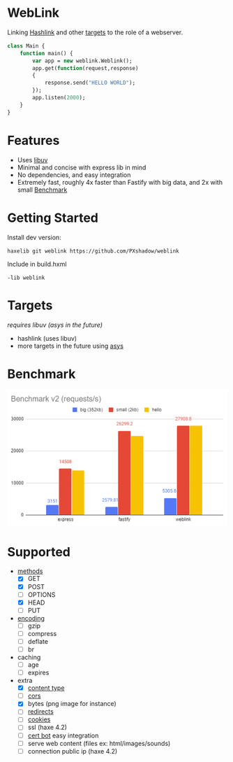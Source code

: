 WebLink
======
Linking [Hashlink](https://github.com/HaxeFoundation/hashlink) and other [targets](#targets) to the role of a webserver.

```haxe
class Main {
    function main() {
        var app = new weblink.Weblink();
        app.get(function(request,response)
        {
            response.send("HELLO WORLD");
        });
        app.listen(2000);
    }
}
```

Features
====
* Uses [libuv](https://github.com/libuv/libuv)
* Minimal and concise with express lib in mind
* No dependencies, and easy integration
* Extremely fast, roughly 4x faster than Fastify with big data, and 2x with small [Benchmark](#benchmark)


Getting Started
====

Install dev version:
```
haxelib git weblink https://github.com/PXshadow/weblink
```
Include in build.hxml
```
-lib weblink
```

# Targets
*requires libuv (asys in the future)*
* hashlink (uses libuv)
* more targets in the future using [asys](https://github.com/HaxeFoundation/haxe-evolution/blob/7371439061fcb30f60f21369701a5e599dfa802c/proposals/0010-asys.md)

# Benchmark

[<p align="left"><img src ="benchmark.png"></p>](https://github.com/PXshadow/weblinkBenchmark)

Supported
====
- [methods](https://developer.mozilla.org/en-US/docs/Web/HTTP/Methods)
    - [x] GET
    - [x] POST
    - [ ] OPTIONS
    - [x] HEAD
    - [ ] PUT
- [encoding](https://developer.mozilla.org/en-US/docs/Web/HTTP/Compression)
    - [ ] gzip
    - [ ] compress
    - [ ] deflate
    - [ ] br
- caching
    - [ ] age
    - [ ] expires
- extra
    - [x] [content type](https://developer.mozilla.org/en-US/docs/Web/HTTP/Headers/Content-Type)
    - [ ] [cors](https://developer.mozilla.org/en-US/docs/Web/HTTP/CORS)
    - [x] bytes (png image for instance)
    - [ ] [redirects](https://developer.mozilla.org/en-US/docs/Web/HTTP/Redirections)
    - [ ] [cookies](https://developer.mozilla.org/en-US/docs/Web/HTTP/Cookies)
    - [ ] ssl (haxe 4.2) 
    - [ ] [cert bot](https://certbot.eff.org/) easy integration
    - [ ] serve web content (files ex: html/images/sounds)
    - [ ] connection public ip (haxe 4.2)
